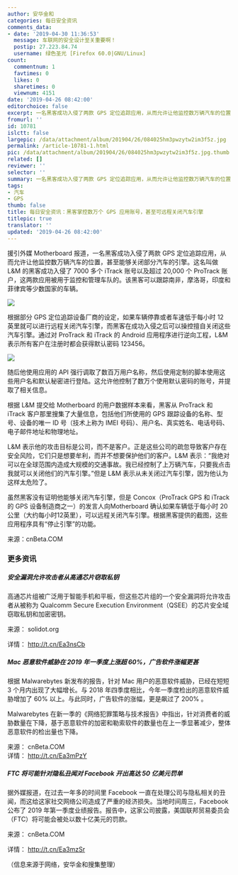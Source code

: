 ```yaml
---
author: 安华金和
categories: 每日安全资讯
comments_data:
- date: '2019-04-30 11:36:53'
  message: 车联网的安全设计至关重要啊！
  postip: 27.223.84.74
  username: 绿色圣光 [Firefox 60.0|GNU/Linux]
count:
  commentnum: 1
  favtimes: 0
  likes: 0
  sharetimes: 0
  viewnum: 4151
date: '2019-04-26 08:42:00'
editorchoice: false
excerpt: 一名黑客成功入侵了两款 GPS 定位追踪应用，从而允许让他监控数万辆汽车的位置，甚至能够关闭部分汽车的引擎。
fromurl: ''
id: 10781
islctt: false
largepic: /data/attachment/album/201904/26/084025hm3pwzytw2im3f5z.jpg
permalink: /article-10781-1.html
pic: /data/attachment/album/201904/26/084025hm3pwzytw2im3f5z.jpg.thumb.jpg
related: []
reviewer: ''
selector: ''
summary: 一名黑客成功入侵了两款 GPS 定位追踪应用，从而允许让他监控数万辆汽车的位置，甚至能够关闭部分汽车的引擎。
tags:
- 汽车
- GPS
thumb: false
title: 每日安全资讯：黑客掌控数万个 GPS 应用账号，甚至可远程关闭汽车引擎
titlepic: true
translator: ''
updated: '2019-04-26 08:42:00'
---
```


援引外媒 Motherboard 报道，一名黑客成功入侵了两款 GPS 定位追踪应用，从而允许让他监控数万辆汽车的位置，甚至能够关闭部分汽车的引擎。这名叫做 L&M 的黑客成功入侵了 7000 多个 iTrack 账号以及超过 20,000 个 ProTrack 账户，这两款应用被用于监控和管理车队的。该黑客可以跟踪南非，摩洛哥，印度和菲律宾等少数国家的车辆。


![](/data/attachment/album/201904/26/084025hm3pwzytw2im3f5z.jpg)


根据部分 GPS 定位追踪设备厂商的设定，如果车辆停靠或者车速低于每小时 12 英里就可以进行远程关闭汽车引擎，而黑客在成功入侵之后可以操控擅自关闭这些汽车引擎。通过对 ProTrack 和 iTrack 的 Android 应用程序进行逆向工程，L&M 表示所有客户在注册时都会获得默认密码 123456。


![](/data/attachment/album/201904/26/084256we4wl7cpyj7hpjps.png)


随后他使用应用的 API 强行调取了数百万用户名称，然后使用定制的脚本使用这些用户名和默认秘密进行登陆。这允许他控制了数万个使用默认密码的账号，并提取了相关信息。


根据 L&M 提交给 Motherboard 的用户数据样本来看，黑客从 ProTrack 和 iTrack 客户那里搜集了大量信息，包括他们所使用的 GPS 跟踪设备的名称、型号、设备的唯一 ID 号（技术上称为 IMEI 号码）、用户名、真实姓名、电话号码、电子邮件地址和物理地址。


L&M 表示他的攻击目标是公司，而不是客户。正是这些公司的疏忽导致客户存在安全风险，它们只是想要牟利，而并不想要保护他们的客户。L&M 表示：“我绝对可以在全球范围内造成大规模的交通事故。我已经控制了上万辆汽车，只要我点击我就可以关闭他们的汽车引擎。”但是 L&M 表示从未关闭过汽车引擎，因为他认为这样太危险了。


虽然黑客没有证明他能够关闭汽车引擎，但是 Concox（ProTrack GPS 和 iTrack 的 GPS 设备制造商之一）的发言人向Motherboard 确认如果车辆低于每小时 20 公里（大约每小时12英里），可以远程关闭汽车引擎。根据黑客提供的截图，这些应用程序具有“停止引擎”的功能。


来源：cnBeta.COM


### 更多资讯


##### 安全漏洞允许攻击者从高通芯片窃取私钥


高通芯片组被广泛用于智能手机和平板，但这些芯片组的一个安全漏洞将允许攻击者从被称为 Qualcomm Secure Execution Environment（QSEE）的芯片安全域窃取私钥和加密密钥。


来源： solidot.org


详情： <http://t.cn/Ea3nsCb> 


##### Mac 恶意软件威胁在 2019 年一季度上涨超 60%，广告软件涨幅更甚


根据 Malwarebytes 新发布的报告，针对 Mac 用户的恶意软件威胁，已经在短短 3 个月内出现了大幅增长。与 2018 年四季度相比，今年一季度检出的恶意软件威胁增加了 60% 以上。与此同时，广告软件的涨幅，更是飙过了 200% 。


Malwarebytes 在新一季的《网络犯罪策略与技术报告》中指出，针对消费者的威胁数量在下降，基于恶意软件的加密和勒索软件的数量也在上一季显著减少，整体恶意软件的检出量也下降。


来源： cnBeta.COM  
详情： <http://t.cn/Ea3mPzY> 


##### FTC 将可能针对隐私丑闻对 Facebook 开出高达 50 亿美元罚单


据外媒报道，在过去一年多的时间里 Facebook 一直在处理公司与隐私相关的丑闻，而这给这家社交网络公司造成了严重的经济损失。当地时间周三，Facebook 公布了 2019 年第一季度业绩报告。报告中，这家公司披露，美国联邦贸易委员会（FTC）将可能会被处以数十亿美元的罚款。


来源： cnBeta.COM


详情： <http://t.cn/Ea3mzSr> 


（信息来源于网络，安华金和搜集整理）